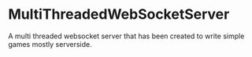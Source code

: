 # MultiThreadedWebSocketServer
A multi threaded websocket server that has been created to write simple games mostly serverside.
